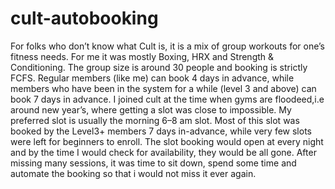 # cult-autobooking
For folks who don’t know what Cult is, it is a mix of group workouts for one’s fitness needs. For me it was mostly Boxing, HRX and Strength & Conditioning. The group size is around 30 people and booking is strictly FCFS. Regular members (like me) can book 4 days in advance, while members who have been in the system for a while (level 3 and above) can book 7 days in advance.
I joined cult at the time when gyms are floodeed,i.e around new year’s, where getting a slot was close to impossible. My preferred slot is usually the morning 6–8 am slot. Most of this slot was booked by the Level3+ members 7 days in-advance, while very few slots were left for beginners to enroll. The slot booking would open at every night and by the time I would check for availability, they would be all gone.
After missing many sessions, it was time to sit down, spend some time and automate the booking so that i would not miss it ever again.

